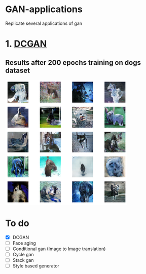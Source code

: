 # GAN-applications
Replicate several applications of gan 

# 1. [DCGAN](https://github.com/sanchit2843/GAN-applications/tree/master/DCGAN)
## Results after 200 epochs training on dogs dataset
![](https://github.com/sanchit2843/GAN-applications/blob/master/DCGAN/results/generated.png)

# To do
- [x] DCGAN
- [ ] Face aging 
- [ ] Conditional gan (Image to Image translation)
- [ ] Cycle gan
- [ ] Stack gan
- [ ] Style based generator
